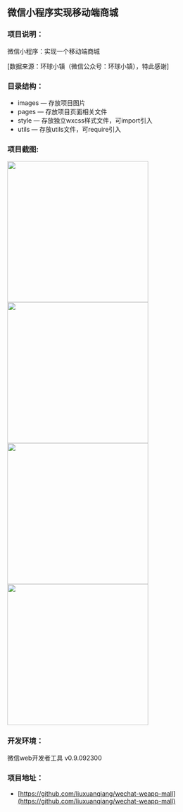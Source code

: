 ## 微信小程序实现移动端商城
### 项目说明：
微信小程序：实现一个移动端商城  

[数据来源：环球小镇（微信公众号：环球小镇），特此感谢]

### 目录结构：
- images — 存放项目图片
- pages — 存放项目页面相关文件
- style — 存放独立wxcss样式文件，可import引入
- utils — 存放utils文件，可require引入

### 项目截图:
<img src="https://github.com/liuxuanqiang/wechat-weapp-mall/blob/master/images/screenshots/screenshorts-01.png" width="320px">

<img src="https://github.com/liuxuanqiang/wechat-weapp-mall/blob/master/images/screenshots/screenshorts-02.png" width="320px">

<img src="https://github.com/liuxuanqiang/wechat-weapp-mall/blob/master/images/screenshots/screenshorts-03.png" width="320px">

<img src="https://github.com/liuxuanqiang/wechat-weapp-mall/blob/master/images/screenshots/screenshorts-04.png" width="320px">

### 开发环境：
微信web开发者工具 v0.9.092300

### 项目地址：
* [https://github.com/liuxuanqiang/wechat-weapp-mall](https://github.com/liuxuanqiang/wechat-weapp-mall) 
